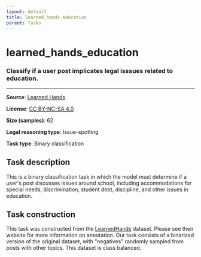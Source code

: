 ```yaml
---
layout: default
title: learned_hands_education
parent: Tasks
---
```

# learned_hands_education

### Classify if a user post implicates legal isssues related to education.
---



**Source**: [Learned Hands](https://spot.suffolklitlab.org/data/#learnedhands)

**License**: [CC BY-NC-SA 4.0](https://creativecommons.org/licenses/by-nc-sa/4.0/)

**Size (samples)**: 62

**Legal reasoning type**: Issue-spotting

**Task type**: Binary classification

## Task description

This is a binary classification task in which the model must determine if a user's post discusses issues around school, including accommodations for special needs, discrimination, student debt, discipline, and other issues in education.

## Task construction

This task was constructed from the [LearnedHands](https://suffolklitlab.org/) dataset. Please see their website for more information on annotation. Our task consists of a binarized version of the original dataset, with "negatives" randomly sampled from posts with other topics. This dataset is class balanced.

